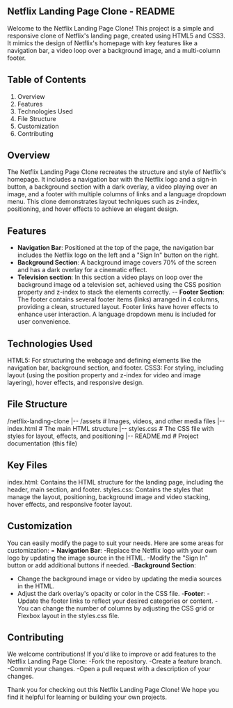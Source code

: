 ## Netflix Landing Page Clone - README

Welcome to the Netflix Landing Page Clone! This project is a simple and responsive clone of Netflix's landing page, created using HTML5 and CSS3.
It mimics the design of Netflix's homepage with key features like a navigation bar, a video loop over a background image, and a multi-column footer.

## Table of Contents

1. Overview
2. Features
3. Technologies Used
4. File Structure
5. Customization
6. Contributing

## Overview

The Netflix Landing Page Clone recreates the structure and style of Netflix's homepage. 
It includes a navigation bar with the Netflix logo and a sign-in button, a background section with a dark overlay, a video playing over an image, and a footer with multiple columns of links and a language dropdown menu. 
This clone demonstrates layout techniques such as z-index, positioning, and hover effects to achieve an elegant design.

## Features

- **Navigation Bar**: Positioned at the top of the page, the navigation bar includes the Netflix logo on the left and a "Sign In" button on the right.
- **Background Section**: A background image covers 70% of the screen and has a dark overlay for a cinematic effect.
- **Television section**: In this section a video plays on loop over the background image od a television set, achieved using the CSS position property and z-index to stack the elements correctly.
-- **Footer Section**: The footer contains several footer items (links) arranged in 4 columns, providing a clean, structured layout. Footer links have hover effects to enhance user interaction. A language dropdown menu is included for user convenience.

## Technologies Used

HTML5: For structuring the webpage and defining elements like the navigation bar, background section, and footer.
CSS3: For styling, including layout (using the position property and z-index for video and image layering), hover effects, and responsive design.

## File Structure

/netflix-landing-clone
|-- /assets          # Images, videos, and other media files
|-- index.html       # The main HTML structure
|-- styles.css       # The CSS file with styles for layout, effects, and positioning
|-- README.md        # Project documentation (this file)


## Key Files
index.html: Contains the HTML structure for the landing page, including the header, main section, and footer.
styles.css: Contains the styles that manage the layout, positioning, background image and video stacking, hover effects, and responsive footer layout.

## Customization
You can easily modify the page to suit your needs. Here are some areas for customization:
= **Navigation Bar**:
  -Replace the Netflix logo with your own logo by updating the image source in the HTML.
  -Modify the "Sign In" button or add additional buttons if needed.
-**Background Section**:
  - Change the background image or video by updating the media sources in the HTML.
  - Adjust the dark overlay's opacity or color in the CSS file.
-**Footer**:
  -Update the footer links to reflect your desired categories or content.
  -You can change the number of columns by adjusting the CSS grid or Flexbox layout in the styles.css file.

## Contributing

We welcome contributions! If you'd like to improve or add features to the Netflix Landing Page Clone:
-Fork the repository.
-Create a feature branch.
-Commit your changes.
-Open a pull request with a description of your changes.

Thank you for checking out this Netflix Landing Page Clone! We hope you find it helpful for learning or building your own projects.
